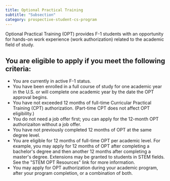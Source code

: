 ```yaml
---
title: Optional Practical Training
subtitle: "Subsection"
category: prospective-student-cs-program
---
```

Optional Practical Training (OPT) provides F-1 students with an opportunity for hands-on work experience (work authorization) related to the academic field of study. 

## You are eligible to apply if you meet the following criteria:
- You are currently in active F-1 status.
- You have been enrolled in a full course of study for one academic year in the U.S. or will complete one academic year by the date the OPT approval begins.
- You have not exceeded 12 months of full-time Curricular Practical Training (CPT) authorization. (Part-time CPT does not affect OPT eligibility.)
- You do not need a job offer first; you can apply for the 12-month OPT authorizaiton without a job offer. 
- You have not previously completed 12 months of OPT at the same degree level.
- You are eligible for 12 months of full-time OPT per academic level. For example, you may apply for 12 months of OPT after completing a bachelor's degree and then another 12 months after completing a master's degree. Extensions may be granted to students in STEM fields. See the "STEM OPT Resources" link for more information.
- You may apply for OPT authorization during your academic program, after your program completion, or a combination of both.